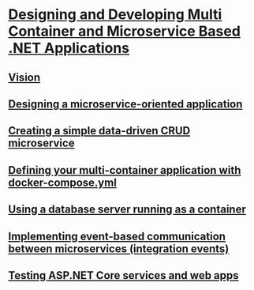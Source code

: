 # [Designing and Developing Multi Container and Microservice Based .NET Applications](index.md)
## [Vision](vision.md)
## [Designing a microservice-oriented application](designing-a-microservice-oriented-application.md)
## [Creating a simple data-driven CRUD microservice](creating-a-simple-data-driven-crud-microservice.md)
## [Defining your multi-container application with docker-compose.yml ](defining-your-multi-container-application-with-docker-compose.yml-.md)
## [Using a database server running as a container](using-a-database-server-running-as-a-container.md)
## [Implementing event-based communication between microservices (integration events)](implementing-event-based-communication-between-microservices-(integration-events).md)
## [Testing ASP.NET Core services and web apps](testing-asp.net-core-services-and-web-apps.md)
